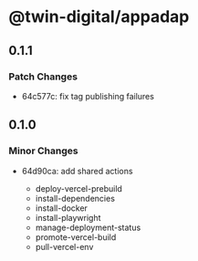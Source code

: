 # @twin-digital/appadap

## 0.1.1

### Patch Changes

- 64c577c: fix tag publishing failures

## 0.1.0

### Minor Changes

- 64d90ca: add shared actions

  - deploy-vercel-prebuild
  - install-dependencies
  - install-docker
  - install-playwright
  - manage-deployment-status
  - promote-vercel-build
  - pull-vercel-env
